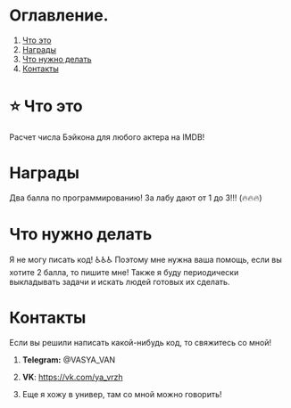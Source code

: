 # Оглавление.
1. [Что это](#1_0)
2. [Награды](#2_0)
3. [Что нужно делать](#3_0)
4. [Контакты](#4_0)

# ⭐ Что это <a name="1_0"></a>
Расчет числа Бэйкона для любого актера на IMDB!

# Награды  <a name="2_0"></a>
Два балла по программированию! За лабу дают от 1 до 3!!! (🔥🔥🔥)

# Что нужно делать <a name="3_0"></a>
Я не могу писать код! ♿♿♿
Поэтому мне нужна ваша помощь, если вы хотите 2 балла, то пишите мне! Также я буду периодически выкладывать задачи и искать людей готовых их сделать.

# Контакты <a name="4_0"></a>

Если вы решили написать какой-нибудь код, то свяжитесь со мной!

1. __Telegram:__ @VASYA_VAN

2. __VK__: https://vk.com/ya_vrzh

3. Еще я хожу в универ, там со мной можно говорить!